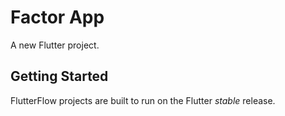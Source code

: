 # Factor App

A new Flutter project.

## Getting Started

FlutterFlow projects are built to run on the Flutter _stable_ release.
